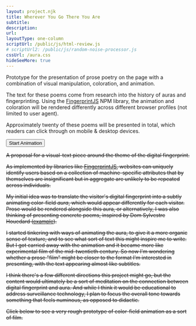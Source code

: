 ```yaml
---
layout: project.njk
title: Wherever You Go There You Are
subtitle: 
description: 
url: 
layoutType: one-column
scriptUrl: /public/js/html-review.js
# scriptUrl2: /public/js/random-noise-processor.js
cssUrl: /aura.css
hideSeeMore: true
---
```

Prototype for the presentation of prose poetry on the page with a combination of visual manipulation, coloration, and animation.

The text for these poems come from research into the history of auras and fingerprinting. Using the [FingerprintJS](https://fingerprint.com/blog/browser-fingerprinting-techniques/) NPM library, the animation and coloration will be rendered differently across different browser profiles (not limited to user agent).

Approximately twenty of these poems will be presented in total, which readers can click through on mobile & desktop devices.

<button id="start">Start Animation</button>

<div id="canvas-container">
  <p id="text"></p>
   <!-- “Every crystal was a masterpiece of design and no one design was ever repeated. When a snowflake melted, that design was forever lost,” -->
   <!-- https://arc.net/l/quote/haruwzln -->
  <canvas id="visualizer" width="200" height="200"></canvas>
</div>


~~A proposal for a visual-text piece around the theme of the digital fingerprint.~~

~~As implemented by libraries like [FingerprintJS](https://fingerprint.com/blog/browser-fingerprinting-techniques/), websites can uniquely identify users based on a collection of machine-specific attributes that by themselves are insignificant but in aggregate are unlikely to be repeated across individuals.~~

~~My initial idea was to translate the visitor's digital fingerprint into a subtly animating color-field <em>aura</em>, which would appear differently for each visitor. Prose would be rendered alongside this aura, or alternatively, I was also thinking of presenting concrete poems, inspired by Dom Sylvestre Houedard ([example](https://images.fastcompany.com/image/upload/f_webp,q_auto,c_fit,w_1024,h_1024/wp-cms/uploads/2017/05/7-the-benedictine-monk-who-connected-concrete-poetry-1.jpg)).~~

~~I started tinkering with ways of animating the aura, to give it a more organic sense of texture, and to see what sort of text this might inspire me to write. But I got carried away with the animation and it became more like experimental film of the mid-twentieth century. So now I'm wondering whether a prose "film" might be closer to the format I'm interested in presenting, with the text appearing almost like subtitles.~~

~~I think there's a few different directions this project might go, but the content would ultimately be a sort of meditation on the connection between digital fingerprint and aura. And while I think it would be educational to address surveillance technology, I plan to focus the overall tone towards something that feels numinous, as opposed to didactic.~~

~~Click below to see a very rough prototype of color-field animation as a sort of film.~~

<!-- In addition to the prose poems, the visual presentation will translate the visitor's digital fingerprint into a subtly animating color-field "aura", which will appear differently for each visitor. -->

<!-- SVG filter seems like a good way of customizing the aura to a specific color palette without having to write explicit pixel logic -->
<!-- https://css-irl.info/into-the-matrix-with-svg-filters/ -->
<svg viewBox="0 0 600 400" width="600" height="400" xmlns:xlink="http://www.w3.org/1999/xlink">
  <defs>
    <filter id="test">
      <feColorMatrix in="SourceGraphic"
        type="matrix"
        values="0 1 0 0 0
                0 1 0 0 0
                0 1 0 0 0
                0 0 0 1 0" />
    </filter>
    <filter id="duo">
      <feColorMatrix in="SourceGraphic"
        type="matrix"
        values="1 1 1 0 0
		            0 0 0 -0.5 0
		            0 0 0 0.2 0
		            0 0 0 1 0 " />
    </filter>
    <filter id="black-to-transparent">
        <feColorMatrix type="matrix" values="
          1 0 0 0 0
          0 1 0 0 0
          0 0 1 0 0
          1 1 1 1 -1" />
      </filter>
      <filter id="displacementFilter">
    <feTurbulence
      type="turbulence"
      baseFrequency="0.05"
      numOctaves="2"
      result="turbulence" />
    <feDisplacementMap
      in2="turbulence"
      in="SourceGraphic"
      scale="50"
      xChannelSelector="R"
      yChannelSelector="G" />
  </defs>
</svg>